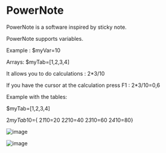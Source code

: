 # PowerNote

PowerNote is a software inspired by sticky note.

PowerNote supports variables.

Example : 
$myVar=10

Arrays:
$myTab=[1,2,3,4]

It allows you to do calculations :
2*3/10

If you have the cursor at the calculation press F1 :
2*3/10=0,6

Example with the tables:

$myTab=[1,2,3,4]

2*myTab*10={
 2*1*10=20
 2*2*10=40
 2*3*10=60
 2*4*10=80}


![image](https://user-images.githubusercontent.com/48982737/189350824-f992cea1-f074-40eb-a845-1e92acf2318c.png)

![image](https://user-images.githubusercontent.com/48982737/189351264-a9bf2a34-ad2b-45cd-87bf-c290080c85b7.png)

